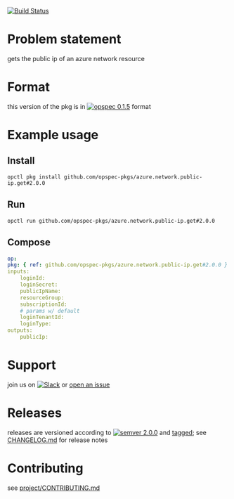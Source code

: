 [![Build Status](https://travis-ci.org/opspec-pkgs/azure.network.public-ip.get.svg?branch=master)](https://travis-ci.org/opspec-pkgs/azure.network.public-ip.get)


# Problem statement

gets the public ip of an azure network resource

# Format

this version of the pkg is in [![opspec 0.1.5](https://img.shields.io/badge/opspec-0.1.5-brightgreen.svg?colorA=6b6b6b&colorB=fc16be)](https://opspec.io/0.1.5/packages.html) format

# Example usage

## Install

```shell
opctl pkg install github.com/opspec-pkgs/azure.network.public-ip.get#2.0.0
```

## Run

```
opctl run github.com/opspec-pkgs/azure.network.public-ip.get#2.0.0
```

## Compose

```yaml
op:
pkg: { ref: github.com/opspec-pkgs/azure.network.public-ip.get#2.0.0 }
inputs:
    loginId:
    loginSecret:
    publicIpName:
    resourceGroup:
    subscriptionId:
    # params w/ default
    loginTenantId:
    loginType:
outputs:
    publicIp:
```

# Support

join us on
[![Slack](https://opspec-slackin.herokuapp.com/badge.svg)](https://opspec-slackin.herokuapp.com/)
or
[open an issue](https://github.com/opspec-pkgs/azure.network.public-ip.get/issues)

# Releases

releases are versioned according to
[![semver 2.0.0](https://img.shields.io/badge/semver-2.0.0-brightgreen.svg)](http://semver.org/spec/v2.0.0.html)
and [tagged](https://git-scm.com/book/en/v2/Git-Basics-Tagging); see
[CHANGELOG.md](CHANGELOG.md) for release notes

# Contributing

see
[project/CONTRIBUTING.md](https://github.com/opspec-pkgs/project/blob/master/CONTRIBUTING.md)
